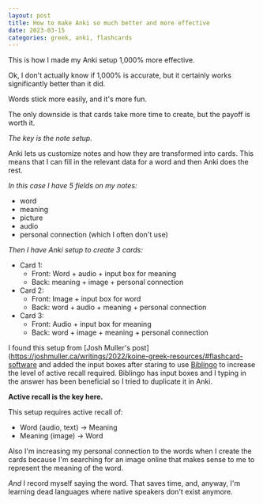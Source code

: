 ```yaml
--- 
layout: post 
title: How to make Anki so much better and more effective
date: 2023-03-15 
categories: greek, anki, flashcards
---
```


This is how I made my Anki setup 1,000% more effective.

Ok, I don't actually know if 1,000% is accurate, but it certainly works significantly better than it did. 

Words stick more easily, and it's more fun.

The only downside is that cards take more time to create, but the payoff is worth it. 

*The key is the note setup.*

Anki lets us customize notes and how they are transformed into cards. This means that I can fill in the relevant data for a word and then Anki does the rest. 

*In this case I have 5 fields on my notes:*

- word
- meaning
- picture
- audio
- personal connection (which I often don't use)


*Then I have Anki setup to create 3 cards:*

- Card 1:
	- Front: Word + audio + input box for meaning
	- Back: meaning + image + personal connection
- Card 2: 
	- Front: Image + input box for word
	- Back: word + audio + meaning + personal connection
- Card 3:
	- Front: Audio + input box for meaning
	- Back: word + image + meaning + personal connection 

I found this setup from [Josh Muller's post](https://joshmuller.ca/writings/2022/koine-greek-resources/#flashcard-software and added the input boxes after staring to use [Biblingo](https://biblingo.org/) to increase the level of active recall required. Biblingo has input boxes and I typing in the answer has been beneficial so I tried to duplicate it in Anki.

**Active recall is the key here.**

This setup requires active recall of:

- Word (audio, text) -> Meaning
- Meaning (image) -> Word

Also I'm increasing my personal connection to the words when I create the cards because I'm searching for an image online that makes sense to me to represent the meaning of the word.

_And_ I record myself saying the word. That saves time, and, anyway, I'm learning dead languages where native speakers don't exist anymore. 
